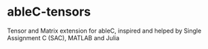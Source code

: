# ableC-tensors
Tensor and Matrix extension for ableC, inspired and helped by Single Assignment C (SAC), MATLAB and Julia
